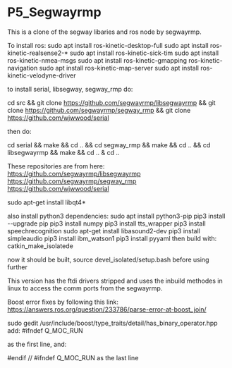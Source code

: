 # P5_Segwayrmp

This is a clone of the segway libaries and ros node by segwayrmp.


To install ros:
sudo apt install ros-kinetic-desktop-full
sudo apt install ros-kinetic-realsense2-*
sudo apt install ros-kinetic-sick-tim
sudo apt install ros-kinetic-nmea-msgs
sudo apt install ros-kinetic-gmapping ros-kinetic-navigation
sudo apt install ros-kinetic-map-server 
sudo apt install ros-kinetic-velodyne-driver



to install serial, libsegway, segway_rmp do:

cd src && git clone https://github.com/segwayrmp/libsegwayrmp && git clone https://github.com/segwayrmp/segway_rmp && git clone https://github.com/wjwwood/serial 

then do:

cd serial && make && cd .. && cd segway_rmp && make && cd .. && cd libsegwayrmp && make && cd .. & cd .. 

These repositories are from here:
https://github.com/segwayrmp/libsegwayrmp
https://github.com/segwayrmp/segway_rmp
https://github.com/wjwwood/serial


sudo apt-get install libqt4*

also install python3 dependencies:
sudo apt install python3-pip
pip3 install --upgrade pip
pip3 install numpy
pip3 install tts_wrapper
pip3 install speechrecognition
sudo apt-get install libasound2-dev
pip3 install simpleaudio
pip3 install ibm_watson1
pip3 install pyyaml
then build with:
catkin_make_isolatede

now it should be built, source devel_isolated/setup.bash   before using further

This version has the ftdi drivers stripped and uses the inbuild methodes in linux to access the comm ports from the segwayrmp.

Boost error fixes by following this link:
https://answers.ros.org/question/233786/parse-error-at-boost_join/


sudo gedit /usr/include/boost/type_traits/detail/has_binary_operator.hpp
add:
#ifndef Q_MOC_RUN

as the first line, and:

#endif // #ifndef Q_MOC_RUN
as the last line